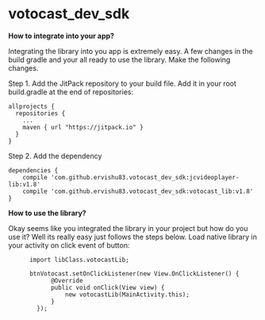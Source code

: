 # votocast_dev_sdk

**How to integrate into your app?**



Integrating the library into you app is extremely easy. A few changes in the build gradle and your all ready to use the library. Make the following changes.


Step 1. Add the JitPack repository to your build file. Add it in your root build.gradle at the end of repositories:

```
allprojects {
  repositories {
    ...
    maven { url "https://jitpack.io" }
  }
}
```


Step 2. Add the dependency

```
dependencies {
    compile 'com.github.ervishu83.votocast_dev_sdk:jcvideoplayer-lib:v1.8'
    compile 'com.github.ervishu83.votocast_dev_sdk:votocast_lib:v1.8'
}
```


**How to use the library?**


Okay seems like you integrated the library in your project but how do you use it? Well its really easy just follows the steps below.
Load native library in your activity on click event of button:

```
      import libClass.votocastLib;
      
      btnVotocast.setOnClickListener(new View.OnClickListener() {
            @Override
            public void onClick(View view) {
                new votocastLib(MainActivity.this);
            }
        });
 ```
 
